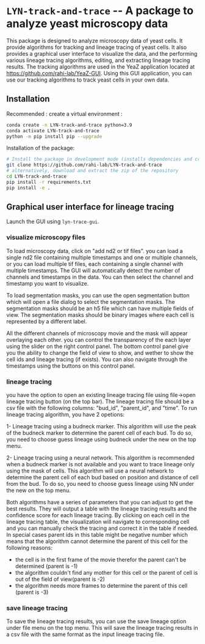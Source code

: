 # ``LYN-track-and-trace`` -- A package to analyze yeast microscopy data

This package is designed to analyze microscopy data of yeast cells. It provide algorithms for tracking and lineage tracing of yeast cells. It also provides a graphical user interface to visualize the data, and the performing various lineage tracing algorithms, editing, and extracting lineage tracing results.
The tracking algorithms are used in the YeaZ application located at https://github.com/rahi-lab/YeaZ-GUI. Using this GUI application, you can use our tracking algorithms to track yeast cells in your own data.

## Installation

Recommended : create a virtual environment :

```sh
conda create -n LYN-track-and-trace python=3.9
conda activate LYN-track-and-trace
python -m pip install pip --upgrade
```

Installation of the package:

```sh
# Install the package in development mode (installs dependencies and creates symlink)
git clone https://github.com/rahi-lab/LYN-track-and-trace
# alternatively, download and extract the zip of the repository
cd LYN-track-and-trace
pip install -r requirements.txt
pip install -e .
```

## Graphical user interface for lineage tracing

Launch the GUI using ``lyn-trace-gui``.

### visualize microscopy files

To load microscopy data, click on "add nd2 or tif files". you can load a single nd2 file containing multiple timestamps and one or multiple channels, or you can load multiple tif files, each containing a single channel with multiple timestamps. The GUI will automatically detect the number of channels and timestamps in the data. You can then select the channel and timestamp you want to visualize.

To load segmentation masks, you can use the open segmentation button which will open a file dialog to select the segmentation masks. The segmentation masks should be an h5 file which can have multiple fields of view. The segmentation masks should be binary images where each cell is represented by a different label.

All the different channels of microscopy movie and the mask will appear overlaying each other. you can control the transparency of the each layer using the slider on the right control panel. 
The bottom control panel give you the ability to change the field of view to show, and wether to show the cell ids and lineage tracing (if exists). You can also navigate through the timestamps using the buttons on this control panel.

### lineage tracing
you have the option to open an existing lineage tracing file using file->open lineage tracing button (on the top bar). The lineage tracing file should be a csv file with the following columns: "bud_id", "parent_id", and "time".
To run lineage tracing algorithm, you have 2 opetions:

1- Lineage tracing using a budneck marker. This algorithm will use the peak of the budneck marker to determine the parent cell of each bud. To do so, you need to choose guess lineage using budneck under the new on the top menu. 

2- Lineage tracing using a neural network. This algorithm is recommended when a budneck marker is not available and you want to trace lineage only using the mask of cells. This algorithm will use a neural network to determine the parent cell of each bud based on position and distance of cell from the bud. To do so, you need to choose guess lineage using NN under the new on the top menu.

Both algorithms have a series of parameters that you can adjust to get the best results. They will output a table with the lineage tracing results and the confidence score for each lineage tracing. By clicking on each cell in the lineage tracing table, the visualization will navigate to corresponding cell and you can manually check the tracing and correct it in the table if needed.
In special cases parent ids in this table might be negative number which means that the algorithm cannot determine the parent of this cell for the following reasons:

- the cell is in the first frame of the movie therefor the parent can't be determined (parent is -1)
- the algorithm couldn't find any mother for this cell or the parent of cell is out of the field of view(parent is -2)
- the algorithm needs more frames to determine the parent of this cell (parent is -3)

### save lineage tracing

To save the lineage tracing results, you can use the save lineage option under file menu on the top menu. This will save the lineage tracing results in a csv file with the same format as the input lineage tracing file.

